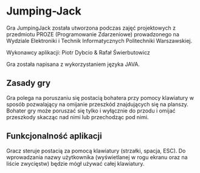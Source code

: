 Jumping-Jack
============

Gra JumpingJack została utworzona podczas zajęć projektowych z przedmiotu PROZE (Programowanie Zdarzeniowe) prowadzonego na Wydziale Elektroniki i Technik Informatycznych Politechniki Warszawskiej.

Wykonawcy aplikacji: Piotr Dybcio & Rafał Świerbutowicz

Gra została napisana z wykorzystaniem języka JAVA.


Zasady gry
----------
Gra polega na poruszaniu się postacią bohatera przy pomocy klawiatury w sposób pozwalający na omijanie przeszkód znajdujących się na planszy. Bohater gry może poruszać się tylko i wyłącznie do przodu i omijać przeszkody skacząc nad nimi lub przechodząc pod nimi.

Funkcjonalność aplikacji
----------
Gracz steruje postacią za pomocą klawiatury (strzałki, spacja, ESC). Do wprowadzania nazwy użytkownika (wyświetlanej w rogu ekranu oraz na liście zwycięstw) będzie mógł używać całej klawiatury.
